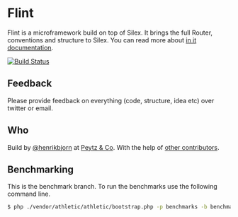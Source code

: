 Flint
=====

Flint is a microframework build on top of Silex. It brings the full Router, conventions and structure to Silex. You
can read more about [in it documentation](http://flint.rtfd.org).

[![Build Status](https://travis-ci.org/henrikbjorn/Flint.png?branch=master)](https://travis-ci.org/henrikbjorn/Flint)

Feedback
--------

Please provide feedback on everything (code, structure, idea etc) over twitter or email.

Who
---

Build by [@henrikbjorn](http://twitter.com/henrikbjorn) at [Peytz & Co](http://peytz.dk). With the help of [other contributors](https://github.com/henrikbjorn/flint/graphs/contributors).

Benchmarking
------------

This is the benchmark branch. To run the benchmarks use the following command line.

``` bash
$ php ./vendor/athletic/athletic/bootstrap.php -p benchmarks -b benchmarks/bootstrap.php
```
